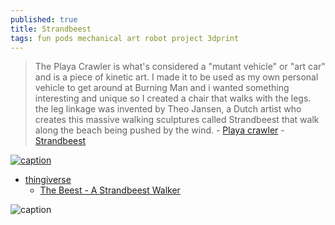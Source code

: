 ```yaml
---
published: true
title: Strandbeest
tags: fun pods mechanical art robot project 3dprint
---
```

> The Playa Crawler is what's considered a "mutant vehicle" or "art car" and is a piece of kinetic art. I made it to be used as my own personal vehicle to get around at Burning Man and i wanted something interesting and unique so I created a chair that walks with the legs. the leg linkage was invented by Theo Jansen, a Dutch artist who creates this massive walking sculptures called Strandbeest that walk along the beach being pushed by the wind. - [Playa crawler](https://www.youtube.com/watch?v=TzehmObSjAE) - [Strandbeest](https://www.youtube.com/watch?v=LewVEF2B_pM)

[![caption](https://cdn.thingiverse.com/renders/85/01/21/61/3d/1454ef6648bba21002caefc618e364dc_preview_featured.jpg)](https://www.thingiverse.com/thing:2216204)

- [thingiverse](https://www.thingiverse.com/search?q=strandbeest&dwh=105dd6eb745aeb4)
	- [The Beest - A Strandbeest Walker](https://www.thingiverse.com/thing:2216204)

![caption](https://web.archive.org/web/20170730105230if_/http://boim.com/Walkin8r/JansenCycle.gif)
